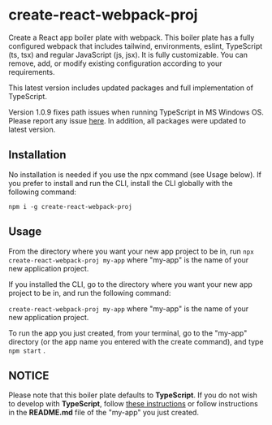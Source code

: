 # create-react-webpack-proj
Create a React app boiler plate with webpack. This boiler plate has a fully configured webpack that includes tailwind, environments, eslint, TypeScript (ts, tsx) and regular JavaScript (js, jsx). It is fully customizable. You can remove, add, or modify existing configuration according to your requirements.

This latest version includes updated packages and full implementation of TypeScript.

Version 1.0.9 fixes path issues when running TypeScript in MS Windows OS. Please report any issue [here](https://github.com/markjovis/react-webpack-template/issues). In addition, all packages were updated to latest version.


## Installation
No installation is needed if you use the npx command (see Usage below). If you prefer to install and run the CLI, install the CLI globally with the following command:

`npm i -g create-react-webpack-proj`

## Usage
From the directory where you want your new app project to be in, run `npx create-react-webpack-proj my-app` where "my-app" is the name of your new application project.

If you installed the CLI, go to the directory where you want your new app project to be in, and run the following command:

`create-react-webpack-proj my-app` where "my-app" is the name of your new application project.

To run the app you just created, from your terminal, go to the "my-app" directory (or the app name you entered with the create command), and type `npm start` .

## NOTICE

Please note that this boiler plate defaults to **TypeScript**. If you do not wish to develop with **TypeScript**, follow [these instructions](https://github.com/markjovis/react-webpack-template#readme) or follow instructions in the **README.md** file of the "my-app" you just created.

